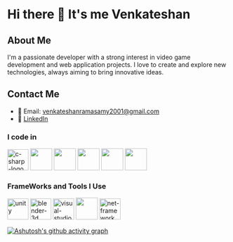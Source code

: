 # Hi there 👋 It's me Venkateshan

## About Me
I'm a passionate developer with a strong interest in video game development and web application projects. I love to create and explore new technologies, always aiming to bring innovative ideas.

## Contact Me
- 📧 Email: venkateshanramasamy2001@gmail.com 
- 💼 [LinkedIn](https://www.linkedin.com/in/venkateshan-k-s-1a8957346)


### I code in
<img width="48" height="48" src="https://img.icons8.com/color/48/c-sharp-logo.png" alt="c-sharp-logo"/> <img height="50" width="50" src="https://img.icons8.com/color/48/000000/c-plus-plus-logo.png" />  <img height="50" width="50" src="https://img.icons8.com/color/48/000000/html-5.png" /> <img height="50" width="50" src="https://img.icons8.com/color/48/000000/css3.png" /> <img height="50" width="50" src="https://img.icons8.com/color/48/000000/bootstrap.png" />
<img height="50" width="50" src="https://img.icons8.com/color/48/000000/javascript.png"/>

### FrameWorks and Tools I Use
<img width="48" height="48" src="https://img.icons8.com/color/48/unity.png" alt="unity"/>  <img width="48" height="48" src="https://img.icons8.com/fluency/48/blender-3d.png" alt="blender-3d"/> <img width="48" height="48" src="https://img.icons8.com/color/48/visual-studio--v2.png" alt="visual-studio--v2"/>  <img height="50" width="50" src="https://img.icons8.com/color/48/000000/visual-studio-code-2019.png"/>  <img width="48" height="48" src="https://img.icons8.com/color/48/net-framework.png" alt="net-framework"/>


[![Ashutosh's github activity graph](https://github-readme-activity-graph.vercel.app/graph?username=VaderVenkat&bg_color=ffffff&color=7e4c9e&line=794c9e&point=309c42&area=true&hide_border=true)](https://github.com/ashutosh00710/github-readme-activity-graph)
